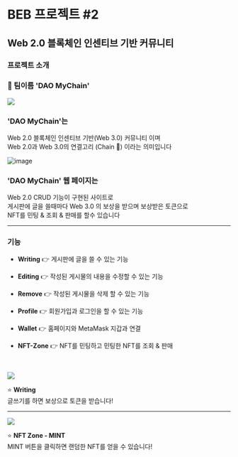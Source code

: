 # BEB 프로젝트 #2

## Web 2.0 블록체인 인센티브 기반 커뮤니티

### 프로젝트 소개

### 🔗 팀이름 'DAO MyChain'
![](https://velog.velcdn.com/images/-__-/post/eb861f2c-3b07-4163-ab7e-89ab59b2c39b/image.png)

### 'DAO MyChain'는 
Web 2.0 블록체인 인센티브 기반(Web 3.0) 커뮤니티 이며<br/>
Web 2.0과 Web 3.0의 연결고리 (Chain 🔗) 이라는 의미입니다
<br/>

![image](https://user-images.githubusercontent.com/97342533/176948130-a234dd55-33be-4630-8e90-294223832ea3.png)

### 'DAO MyChain' 웹 페이지는 
Web 2.0 CRUD 기능이 구현된 사이트로 <br/>
게시판에 글을 쓸때마다 Web 3.0 의 보상을 받으며 보상받은 토큰으로 <br/>
NFT를 민팅 & 조회 & 판매를 할수 있습니다

***

### 기능

- **Writing** 👉 게시판에 글을 쓸 수 있는 기능 

- **Editing** 👉 작성된 게시물의 내용을 수정할 수 있는 기능

- **Remove** 👉 작성된 게시물을 삭제 할 수 있는 기능

- **Profile** 👉 회원가입과 로그인을 할 수 있는 기능

- **Wallet** 👉 홈페이지와 MetaMask 지갑과 연결

- **NFT-Zone** 👉 NFT를 민팅하고 민팅한 NFT를 조회 & 판매

<br/>

![](https://velog.velcdn.com/images/-__-/post/4a89e492-adbe-424c-92f1-98b218b18eb6/image.gif)

⭐ **Writing**<br/>
글쓰기를 하면 보상으로 토큰을 받습니다!

***

![](https://velog.velcdn.com/images/-__-/post/7088c804-7c2b-454e-92b1-dfa7f2cc4bb5/image.gif)

⭐ **NFT Zone - MINT**<br/>
MINT 버튼을 클릭하면 랜덤한 NFT를 얻을 수 있습니다!

